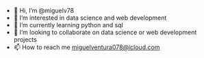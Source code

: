 - 👋 Hi, I’m @miguelv78
- 👀 I’m interested in data science and web development
- 🌱 I’m currently learning python and sql
- 💞️ I’m looking to collaborate on data science or web development projects
- 📫 How to reach me miguelventura078@icloud.com

<!---
miguelv78/miguelv78 is a ✨ special ✨ repository because its `README.md` (this file) appears on your GitHub profile.
You can click the Preview link to take a look at your changes.
--->

